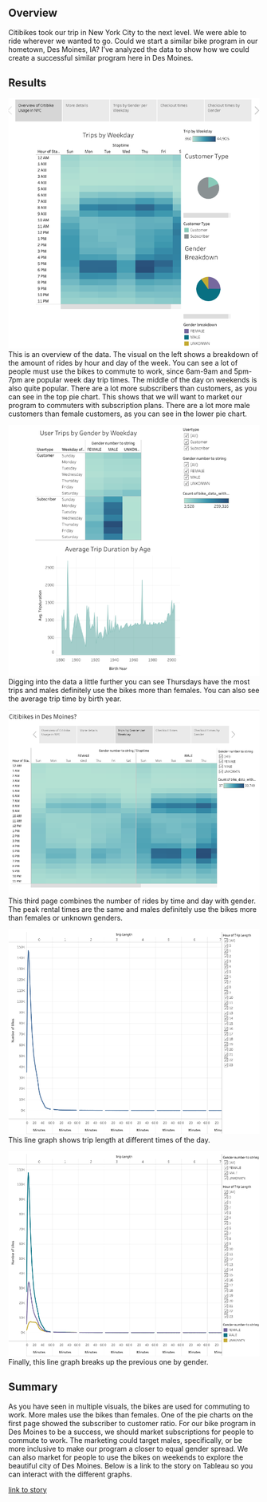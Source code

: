 ## Overview
Citibikes took our trip in New York City to the next level. We were able to ride wherever we wanted to go. Could we start a similar bike program in our hometown, Des Moines, IA? I’ve analyzed the data to show how we could create a successful similar program here in Des Moines.

## Results

![alt text](https://github.com/Betsy-Kalkwarf/bikesharing/blob/main/images%20of%20story/story_page1.png)
This is an overview of the data. The visual on the left shows a breakdown of the amount of rides by hour and day of the week. You can see a lot of people must use the bikes to commute to work, since 6am-9am and 5pm-7pm are popular week day trip times. The middle of the day on weekends is also quite popular. There are a lot more subscribers than customers, as you can see in the top pie chart. This shows that we will want to market our program to commuters with subscription plans.  There are a lot more male customers than female customers, as you can see in the lower pie chart.


![alt text](https://github.com/Betsy-Kalkwarf/bikesharing/blob/main/images%20of%20story/story_page2.png)
Digging into the data a little further you can see Thursdays have the most trips and males definitely use the bikes more than females. You can also see the average trip time by birth year.


![alt text](https://github.com/Betsy-Kalkwarf/bikesharing/blob/main/images%20of%20story/story_page3.png)
This third page combines the number of rides by time and day with gender. The peak rental times are the same and males definitely use the bikes more than females or unknown genders.


![alt text](https://github.com/Betsy-Kalkwarf/bikesharing/blob/main/images%20of%20story/story_page4.png)
This line graph shows trip length at different times of the day.

![alt text](https://github.com/Betsy-Kalkwarf/bikesharing/blob/main/images%20of%20story/story_page5.png)
Finally, this line graph breaks up the previous one by gender.


## Summary
As you have seen in multiple visuals, the bikes are used for commuting to work. More males use the bikes than females. One of the pie charts on the first page showed the subscriber to customer ratio. For our bike program in Des Moines to be a success, we should market subscriptions for people to commute to work. The marketing could target males, specifically, or be more inclusive to make our program a closer to equal gender spread. We can also market for people to use the bikes on weekends to explore the beautiful city of Des Moines. Below is a link to the story on Tableau so you can interact with the different graphs.

[link to story](https://public.tableau.com/app/profile/betsy.kalkwarf/viz/InvestinginBikes/CitibikesinDesMoines?publish=yes)

